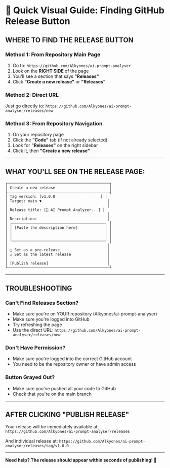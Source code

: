 # 🎯 Quick Visual Guide: Finding GitHub Release Button

## **WHERE TO FIND THE RELEASE BUTTON**

### **Method 1: From Repository Main Page**
1. Go to: `https://github.com/Alkyones/ai-prompt-analyser`
2. Look on the **RIGHT SIDE** of the page
3. You'll see a section that says **"Releases"** 
4. Click **"Create a new release"** or **"Releases"**

### **Method 2: Direct URL**
Just go directly to: `https://github.com/Alkyones/ai-prompt-analyser/releases/new`

### **Method 3: From Repository Navigation**
1. On your repository page
2. Click the **"Code"** tab (if not already selected)
3. Look for **"Releases"** on the right sidebar
4. Click it, then **"Create a new release"**

---

## **WHAT YOU'LL SEE ON THE RELEASE PAGE:**

```
┌─────────────────────────────────────────────┐
│ Create a new release                        │
├─────────────────────────────────────────────┤
│ Tag version: [v1.0.0                    ] │
│ Target: main ▼                             │
│                                            │
│ Release title: [🎉 AI Prompt Analyzer...] │
│                                            │
│ Description:                               │
│ ┌─────────────────────────────────────────┐ │
│ │ [Paste the description here]            │ │
│ │                                         │ │
│ │                                         │ │
│ └─────────────────────────────────────────┘ │
│                                            │
│ □ Set as a pre-release                     │
│ ☑ Set as the latest release                │
│                                            │
│ [Publish release]                          │
└─────────────────────────────────────────────┘
```

---

## **TROUBLESHOOTING**

### **Can't Find Releases Section?**
- Make sure you're on YOUR repository (Alkyones/ai-prompt-analyser)
- Make sure you're logged into GitHub
- Try refreshing the page
- Use the direct URL: `https://github.com/Alkyones/ai-prompt-analyser/releases/new`

### **Don't Have Permission?**
- Make sure you're logged into the correct GitHub account
- You need to be the repository owner or have admin access

### **Button Grayed Out?**
- Make sure you've pushed all your code to GitHub
- Check that you're on the main branch

---

## **AFTER CLICKING "PUBLISH RELEASE"**

Your release will be immediately available at:
`https://github.com/Alkyones/ai-prompt-analyser/releases`

And individual release at:
`https://github.com/Alkyones/ai-prompt-analyser/releases/tag/v1.0.0`

---

**Need help? The release should appear within seconds of publishing! 🚀**
